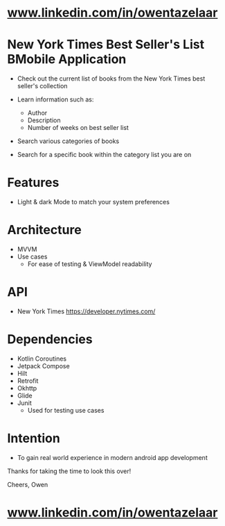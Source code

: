 # www.linkedin.com/in/owentazelaar
# New York Times Best Seller's List BMobile Application

- Check out the current list of books from the New York Times best seller's collection 

- Learn information such as:
  - Author
  - Description
  - Number of weeks on best seller list

- Search various categories of books
- Search for a specific book within the category list you are on

# Features
- Light & dark Mode to match your system preferences

# Architecture
- MVVM
- Use cases
  - For ease of testing & ViewModel readability

# API
- New York Times
  https://developer.nytimes.com/

# Dependencies
- Kotlin Coroutines
- Jetpack Compose
- Hilt
- Retrofit
- Okhttp
- Glide
- Junit
  - Used for testing use cases

# Intention
- To gain real world experience in modern android app development

Thanks for taking the time to look this over!

Cheers,
Owen

# www.linkedin.com/in/owentazelaar
